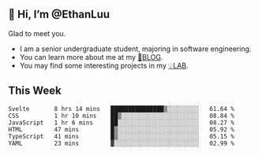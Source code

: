 ## 👋 Hi, I’m @EthanLuu

Glad to meet you.

- I am a senior undergraduate student, majoring in software engineering.
- You can learn more about me at my [📝BLOG](https://blog.ethanloo.cn).
- You may find some interesting projects in my [💡LAB](https://lab.ethanloo.cn).

## This Week
<!--START_SECTION:waka-->

```text
Svelte       8 hrs 14 mins   ███████████████▒░░░░░░░░░   61.64 %
CSS          1 hr 10 mins    ██▒░░░░░░░░░░░░░░░░░░░░░░   08.84 %
JavaScript   1 hr 6 mins     ██░░░░░░░░░░░░░░░░░░░░░░░   08.27 %
HTML         47 mins         █▒░░░░░░░░░░░░░░░░░░░░░░░   05.92 %
TypeScript   41 mins         █▒░░░░░░░░░░░░░░░░░░░░░░░   05.15 %
YAML         23 mins         ▓░░░░░░░░░░░░░░░░░░░░░░░░   02.99 %
```

<!--END_SECTION:waka-->
